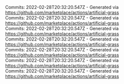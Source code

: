 Commits: 2022-02-28T20:32:20.547Z - Generated via https://github.com/marketplace/actions/artificial-grass
<br>
Commits: 2022-02-28T20:32:20.547Z - Generated via https://github.com/marketplace/actions/artificial-grass
<br>
Commits: 2022-02-28T20:32:20.547Z - Generated via https://github.com/marketplace/actions/artificial-grass
<br>
Commits: 2022-02-28T20:32:20.547Z - Generated via https://github.com/marketplace/actions/artificial-grass
<br>
Commits: 2022-02-28T20:32:20.547Z - Generated via https://github.com/marketplace/actions/artificial-grass
<br>
Commits: 2022-02-28T20:32:20.547Z - Generated via https://github.com/marketplace/actions/artificial-grass
<br>
Commits: 2022-02-28T20:32:20.547Z - Generated via https://github.com/marketplace/actions/artificial-grass
<br>
